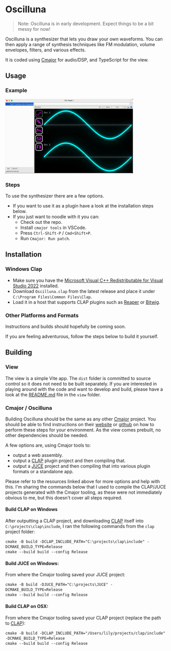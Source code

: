 # Oscilluna

> Note: Oscilluna is in early development. Expect things to be a bit messy for now!

Oscilluna is a synthesizer that lets you draw your own waveforms. You can then apply a range of synthesis techniques like FM modulation, volume envelopes, filters, and various effects.

It is coded using [Cmajor](https://cmajor.dev/) for audio/DSP, and TypeScript for the view.

## Usage

### Example

<img src="assets/oscilluna.gif" alt="Usage example" width="400">

### Steps

To use the synthesizer there are a few options.

- If you want to use it as a plugin have a look at the installation steps below.
- If you just want to noodle with it you can:
  - Check out the repo.
  - Install `cmajor tools` in VSCode.
  - Press `Ctrl-Shift-P` / `Cmd+Shift+P`.
  - Run `Cmajor: Run patch`.

## Installation

### Windows Clap

- Make sure you have the [Microsoft Visual C++ Redistributable for Visual Studio 2022](https://learn.microsoft.com/en-us/cpp/windows/latest-supported-vc-redist?view=msvc-170) installed.
- Download `Oscilluna.clap` from the latest release and place it under `C:\Program Files\Common Files\Clap`.
- Load it in a host that supports CLAP plugins such as [Reaper](https://www.reaper.fm/) or [Bitwig](https://www.bitwig.com/).

### Other Platforms and Formats

Instructions and builds should hopefully be coming soon.

If you are feeling adventurous, follow the steps below to build it yourself.

## Building

### View

The view is a simple Vite app. The `dist` folder is committed to source control so it does not need to be built separately. If you are interested in playing around with the code and want to develop and build, please have a look at the [README.md](https://github.com/lilyvanoekel/Oscilluna/blob/main/view/README.md) file in the `view` folder.

### Cmajor / Oscilluna

Building Oscilluna should be the same as any other [Cmajor](https://cmajor.dev/) project. You should be able to find instructions on their [website](https://cmajor.dev/) or [github](https://github.com/cmajor-lang/cmajor) on how to perform these steps for your environment. As the view comes prebuilt, no other dependencies should be needed.

A few options are, using Cmajor tools to:

- output a web assembly.
- output a [CLAP](https://github.com/free-audio/clap) plugin project and then compiling that.
- output a [JUCE](https://juce.com/) project and then compiling that into various plugin formats or a standalone app.

Please refer to the resources linked above for more options and help with this. I'm sharing the commands below that I used to compile the CLAP/JUCE projects generated with the Cmajor tooling, as these were not immediately obvious to me, but this doesn't cover all steps required.

#### Build CLAP on Windows

After outputting a CLAP project, and downloading [CLAP](https://github.com/free-audio/clap) itself into `C:\projects\clap\include`, I ran the following commands from the `clap` project folder:

```
cmake -B build -DCLAP_INCLUDE_PATH="C:\projects\clap\include" -DCMAKE_BUILD_TYPE=Release
cmake --build build --config Release
```

#### Build JUCE on Windows:

From where the Cmajor tooling saved your JUCE project:

```
cmake -B build -DJUCE_PATH="C:\projects\JUCE" -DCMAKE_BUILD_TYPE=Release
cmake --build build --config Release
```

#### Build CLAP on OSX:

From where the Cmajor tooling saved your CLAP project (replace the path to [CLAP](https://github.com/free-audio/clap)):

```
cmake -B build -DCLAP_INCLUDE_PATH="/Users/lily/projects/clap/include" -DCMAKE_BUILD_TYPE=Release
cmake --build build --config Release
```
